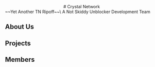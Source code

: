 <div align="center">
# Crystal Network
</div>
~~Yet Another TN Ripoff~~\
A Not Skiddy Unblocker Development Team

## About Us

## Projects

## Members
